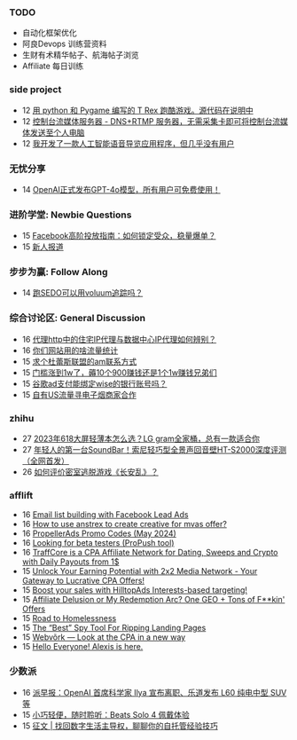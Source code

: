 ### TODO
-  自动化框架优化
-  阿良Devops 训练营资料
-  生财有术精华帖子、航海帖子浏览
-  Affiliate 每日训练

### side project
<!-- sideproject:START -->
-  12 [用 python 和 Pygame 编写的 T Rex 跑酷游戏。源代码在说明中](https://www.youtube.com/watch?v=pZySIXSelCA)
-  12 [控制台流媒体服务器 - DNS+RTMP 服务器，无需采集卡即可将控制台流媒体发送至个人电脑](https://github.com/Aioros/console-streaming-server)
-  12 [我开发了一款人工智能语音导览应用程序，但几乎没有用户](https://www.reddit.com/r/SideProject/comments/18gpp0e/ive_built_an_ai_audio_tour_app_but_have_almost_no/)<!-- sideproject:END -->


### 无忧分享
<!-- ruyo:START -->
-  14 [OpenAI正式发布GPT-4o模型，所有用户可免费使用！](https://51.ruyo.net/18663.html)<!-- ruyo:END -->

### 进阶学堂: Newbie Questions
<!-- advertcn1:START -->
-  15 [Facebook高阶投放指南：如何锁定受众，稳量爆单？](https://www.advertcn.com/thread-115013-1-1.html)
-  15 [新人报道](https://www.advertcn.com/thread-115011-1-1.html)<!-- advertcn1:END -->

### 步步为赢: Follow Along
<!-- advertcn2:START -->
-  14 [跑SEDO可以用voluum追踪吗？](https://www.advertcn.com/thread-115001-1-1.html)<!-- advertcn2:END -->

### 综合讨论区: General Discussion
<!-- advertcn3:START -->
-  16 [代理http中的住宅IP代理与数据中心IP代理如何辨别？](https://www.advertcn.com/thread-115019-1-1.html)
-  16 [你们网站用的啥流量统计](https://www.advertcn.com/thread-115018-1-1.html)
-  15 [求个杜蕾斯联盟的am联系方式](https://www.advertcn.com/thread-115016-1-1.html)
-  15 [门槛涨到1w了，薅10个900赚钱还是1个1w赚钱兄弟们](https://www.advertcn.com/thread-115015-1-1.html)
-  15 [谷歌ad支付能绑定wise的银行账号吗？](https://www.advertcn.com/thread-115014-1-1.html)
-  15 [自有US流量寻电子烟商家合作](https://www.advertcn.com/thread-115012-1-1.html)<!-- advertcn3:END -->


### zhihu
<!-- zhihu:START -->
-  27 [2023年618大屏轻薄本怎么选？LG gram全家桶，总有一款适合你](http://zhuanlan.zhihu.com/p/632641888?utm_campaign=rss&utm_medium=rss&utm_source=rss&utm_content=title)
-  27 [年轻人的第一台SoundBar！索尼轻巧型全景声回音壁HT-S2000深度评测（全网首发）](http://zhuanlan.zhihu.com/p/630990296?utm_campaign=rss&utm_medium=rss&utm_source=rss&utm_content=title)
-  26 [如何评价密室逃脱游戏《长安乱》？](http://www.zhihu.com/question/563950552/answer/3045961312?utm_campaign=rss&utm_medium=rss&utm_source=rss&utm_content=title)<!-- zhihu:END -->

### afflift
<!-- afflift:START -->
-  16 [Email list building with Facebook Lead Ads](https://afflift.com/f/threads/email-list-building-with-facebook-lead-ads.13126/)
-  16 [How to use anstrex to create creative for mvas offer?](https://afflift.com/f/threads/how-to-use-anstrex-to-create-creative-for-mvas-offer.12576/)
-  16 [PropellerAds Promo Codes &lpar;May 2024&rpar;](https://afflift.com/f/threads/propellerads-promo-codes-may-2024.13116/)
-  16 [Looking for beta testers &lpar;ProPush tool&rpar;](https://afflift.com/f/threads/looking-for-beta-testers-propush-tool.11522/)
-  16 [TraffCore is a CPA Affiliate Network for Dating, Sweeps and Crypto with Daily Payouts from 1$](https://afflift.com/f/threads/traffcore-is-a-cpa-affiliate-network-for-dating-sweeps-and-crypto-with-daily-payouts-from-1.8700/)
-  15 [Unlock Your Earning Potential with 2x2 Media Network - Your Gateway to Lucrative CPA Offers!](https://afflift.com/f/threads/unlock-your-earning-potential-with-2x2-media-network-your-gateway-to-lucrative-cpa-offers.12303/)
-  15 [Boost your sales with HilltopAds Interests-based targeting!](https://afflift.com/f/threads/boost-your-sales-with-hilltopads-interests-based-targeting.13112/)
-  15 [Affiliate Delusion or My Redemption Arc? One GEO + Tons of F**kin&#39; Offers](https://afflift.com/f/threads/affiliate-delusion-or-my-redemption-arc-one-geo-tons-of-f-kin-offers.13035/)
-  15 [Road to Homelessness](https://afflift.com/f/threads/road-to-homelessness.12858/)
-  15 [The “Best” Spy Tool For Ripping Landing Pages](https://afflift.com/f/threads/the-%E2%80%9Cbest%E2%80%9D-spy-tool-for-ripping-landing-pages.13115/)
-  15 [Webvõrk — Look at the CPA in a new way](https://afflift.com/f/threads/webv%C3%B5rk-%E2%80%94-look-at-the-cpa-in-a-new-way.2820/)
-  15 [Hello Everyone! Alexis is here.](https://afflift.com/f/threads/hello-everyone-alexis-is-here.13118/)<!-- afflift:END -->

### 少数派
<!-- sspai:START -->
-  16 [派早报：OpenAI 首席科学家 Ilya 宣布离职、乐道发布 L60 纯电中型 SUV 等](https://sspai.com/post/88841)
-  15 [小巧轻便，随时聆听：Beats Solo 4 佩戴体验](https://sspai.com/post/88797)
-  15 [征文 | 找回数字生活主导权，聊聊你的自托管经验技巧](https://sspai.com/post/88807)<!-- sspai:END -->
